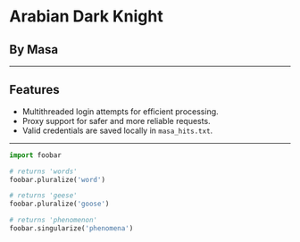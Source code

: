 # Arabian Dark Knight
## By Masa
---
## Features
- Multithreaded login attempts for efficient processing.
- Proxy support for safer and more reliable requests.
- Valid credentials are saved locally in `masa_hits.txt`.
---

```python
import foobar

# returns 'words'
foobar.pluralize('word')

# returns 'geese'
foobar.pluralize('goose')

# returns 'phenomenon'
foobar.singularize('phenomena')
